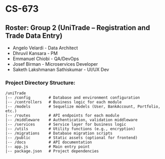# CS-673
## Roster: Group 2 (UniTrade – Registration and Trade Data Entry) 
- Angelo Velardi - Data Architect
- Dhruvil Kansara - PM
- Emmanuel Chiobi - QA/DevOps
- Josef Birman - Microservices Developer
- Saketh Lakshmanan Sathiskumar - UI/UX Dev

### **Project Directory Structure:**

```
/uniTrade
|-- /config        # Database and environment configuration
|-- /controllers   # Business logic for each module
|-- /models        # Sequelize models (User, BankAccount, Portfolio, etc.)
|-- /routes        # API endpoints for each module
|-- /middleware    # Authentication, validation middleware
|-- /services      # Service layer for business logic
|-- /utils         # Utility functions (e.g., encryption)
|-- /migrations    # Database migration scripts
|-- /public        # Static assets (optional for frontend)
|-- /docs          # API documentation
|-- app.js         # Main entry point
|-- package.json   # Project dependencies
```